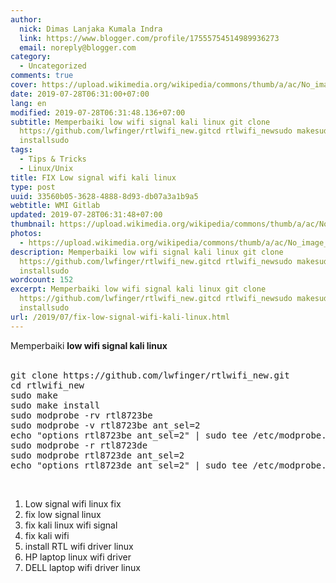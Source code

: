 ```yaml
---
author:
  nick: Dimas Lanjaka Kumala Indra
  link: https://www.blogger.com/profile/17555754514989936273
  email: noreply@blogger.com
category:
  - Uncategorized
comments: true
cover: https://upload.wikimedia.org/wikipedia/commons/thumb/a/ac/No_image_available.svg/2048px-No_image_available.svg.png
date: 2019-07-28T06:31:00+07:00
lang: en
modified: 2019-07-28T06:31:48.136+07:00
subtitle: Memperbaiki low wifi signal kali linux git clone
  https://github.com/lwfinger/rtlwifi_new.gitcd rtlwifi_newsudo makesudo make
  installsudo
tags:
  - Tips & Tricks
  - Linux/Unix
title: FIX Low signal wifi kali linux
type: post
uuid: 33560b05-3628-4888-8d93-db07a3a1b9a5
webtitle: WMI Gitlab
updated: 2019-07-28T06:31:48+07:00
thumbnail: https://upload.wikimedia.org/wikipedia/commons/thumb/a/ac/No_image_available.svg/2048px-No_image_available.svg.png
photos:
  - https://upload.wikimedia.org/wikipedia/commons/thumb/a/ac/No_image_available.svg/2048px-No_image_available.svg.png
description: Memperbaiki low wifi signal kali linux git clone
  https://github.com/lwfinger/rtlwifi_new.gitcd rtlwifi_newsudo makesudo make
  installsudo
wordcount: 152
excerpt: Memperbaiki low wifi signal kali linux git clone
  https://github.com/lwfinger/rtlwifi_new.gitcd rtlwifi_newsudo makesudo make
  installsudo
url: /2019/07/fix-low-signal-wifi-kali-linux.html
---
```


<div dir="ltr" style="text-align: left;" trbidi="on">Memperbaiki <b>low wifi signal kali linux</b><br><b>&nbsp;</b> <br><pre>git clone https://github.com/lwfinger/rtlwifi_new.git<br>cd rtlwifi_new<br>sudo make<br>sudo make install<br>sudo modprobe -rv rtl8723be<br>sudo modprobe -v rtl8723be ant_sel=2<br>echo "options rtl8723be ant_sel=2" | sudo tee /etc/modprobe.d/rtl8723be-ant.conf<br>sudo modprobe -r rtl8723de<br>sudo modprobe rtl8723de ant_sel=2<br>echo "options rtl8723de ant_sel=2" | sudo tee /etc/modprobe.d/rtl8723de-ant.conf<br></pre><br><ol style="text-align: left;"><li>Low signal wifi linux fix</li><li>fix low signal linux</li><li>fix kali linux wifi signal</li><li>fix kali wifi</li><li>install RTL wifi driver linux</li><li>HP laptop linux wifi driver</li><li>DELL laptop wifi driver linux</li></ol></div>